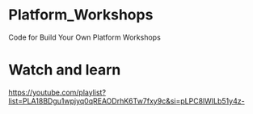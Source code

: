 # Platform_Workshops
Code for Build Your Own Platform Workshops

# Watch and learn
https://youtube.com/playlist?list=PLA18BDgu1wpjyq0qREAODrhK6Tw7fxy9c&si=pLPC8lWILb51y4z-
